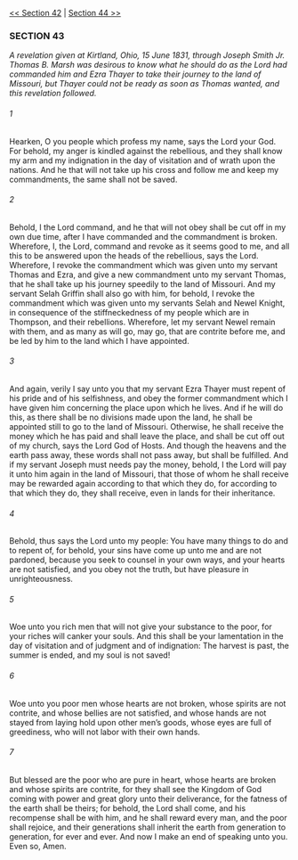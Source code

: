 [<< Section 42](Section%2042.md)  |  [Section 44 >>](Section%2044.md)

### SECTION 43

*A revelation given at Kirtland, Ohio, 15 June 1831, through Joseph Smith Jr. Thomas B. Marsh was desirous to know what he should do as the Lord had commanded him and Ezra Thayer to take their journey to the land of Missouri, but Thayer could not be ready as soon as Thomas wanted, and this revelation followed.*

###### 1
Hearken, O you people which profess my name, says the Lord your God. For behold, my anger is kindled against the rebellious, and they shall know my arm and my indignation in the day of visitation and of wrath upon the nations. And he that will not take up his cross and follow me and keep my commandments, the same shall not be saved.

###### 2
Behold, I the Lord command, and he that will not obey shall be cut off in my own due time, after I have commanded and the commandment is broken. Wherefore, I, the Lord, command and revoke as it seems good to me, and all this to be answered upon the heads of the rebellious, says the Lord. Wherefore, I revoke the commandment which was given unto my servant Thomas and Ezra, and give a new commandment unto my servant Thomas, that he shall take up his journey speedily to the land of Missouri. And my servant Selah Griffin shall also go with him, for behold, I revoke the commandment which was given unto my servants Selah and Newel Knight, in consequence of the stiffneckedness of my people which are in Thompson, and their rebellions. Wherefore, let my servant Newel remain with them, and as many as will go, may go, that are contrite before me, and be led by him to the land which I have appointed.

###### 3
And again, verily I say unto you that my servant Ezra Thayer must repent of his pride and of his selfishness, and obey the former commandment which I have given him concerning the place upon which he lives. And if he will do this, as there shall be no divisions made upon the land, he shall be appointed still to go to the land of Missouri. Otherwise, he shall receive the money which he has paid and shall leave the place, and shall be cut off out of my church, says the Lord God of Hosts. And though the heavens and the earth pass away, these words shall not pass away, but shall be fulfilled. And if my servant Joseph must needs pay the money, behold, I the Lord will pay it unto him again in the land of Missouri, that those of whom he shall receive may be rewarded again according to that which they do, for according to that which they do, they shall receive, even in lands for their inheritance.

###### 4
Behold, thus says the Lord unto my people: You have many things to do and to repent of, for behold, your sins have come up unto me and are not pardoned, because you seek to counsel in your own ways, and your hearts are not satisfied, and you obey not the truth, but have pleasure in unrighteousness.

###### 5
Woe unto you rich men that will not give your substance to the poor, for your riches will canker your souls. And this shall be your lamentation in the day of visitation and of judgment and of indignation: The harvest is past, the summer is ended, and my soul is not saved!

###### 6
Woe unto you poor men whose hearts are not broken, whose spirits are not contrite, and whose bellies are not satisfied, and whose hands are not stayed from laying hold upon other men’s goods, whose eyes are full of greediness, who will not labor with their own hands.

###### 7
But blessed are the poor who are pure in heart, whose hearts are broken and whose spirits are contrite, for they shall see the Kingdom of God coming with power and great glory unto their deliverance, for the fatness of the earth shall be theirs; for behold, the Lord shall come, and his recompense shall be with him, and he shall reward every man, and the poor shall rejoice, and their generations shall inherit the earth from generation to generation, for ever and ever. And now I make an end of speaking unto you. Even so, Amen.